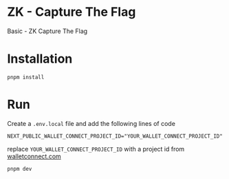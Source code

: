 # ZK - Capture The Flag

Basic - ZK Capture The Flag

# Installation

```
pnpm install
```

# Run

Create a `.env.local` file and add the following lines of code

```
NEXT_PUBLIC_WALLET_CONNECT_PROJECT_ID="YOUR_WALLET_CONNECT_PROJECT_ID"
```

replace `YOUR_WALLET_CONNECT_PROJECT_ID` with a project id from [walletconnect.com](walletconnect.com)

```
pnpm dev
```
